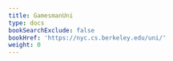 ```yaml
---
title: GamesmanUni
type: docs
bookSearchExclude: false
bookHref: 'https://nyc.cs.berkeley.edu/uni/'
weight: 0
---
```


<br>
